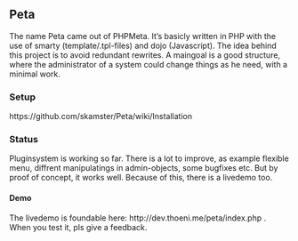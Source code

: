 <h2>Peta</h2>

The name Peta came out of PHPMeta. It’s basicly written in PHP with the use of smarty (template/.tpl-files) and dojo (Javascript). The idea behind this project is to avoid redundant rewrites. A maingoal is a good structure, where the administrator of a system could change things as he need, with a minimal work.

<h3>Setup</h3>
https://github.com/skamster/Peta/wiki/Installation
<h3>Status</h3>
Pluginsystem is working so far. There is a lot to improve, as example flexible menu, diffrent manipulatings in admin-objects, some bugfixes etc.
But by proof of concept, it works well. Because of this, there is a livedemo too.
<h4>Demo</h4>
The livedemo is foundable here: http://dev.thoeni.me/peta/index.php . When you test it, pls give a feedback.